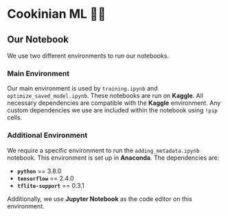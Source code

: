 # Cookinian ML 🧑‍🍳

## Our Notebook

We use two different environments to run our notebooks.

### Main Environment

Our main environment is used by `training.ipynb` and `optimize_saved_model.ipynb`. These notebooks are run on **Kaggle**. All necessary dependencies are compatible with the **Kaggle** environment. Any custom dependencies we use are included within the notebook using `!pip` cells.

### Additional Environment

We require a specific environment to run the `adding_metadata.ipynb` notebook. This environment is set up in **Anaconda**. The dependencies are:
- **`python`** == 3.8.0
- **`tensorflow`** == 2.4.0
- **`tflite-support`** == 0.3.1

Additionally, we use **Jupyter Notebook** as the code editor on this environment.
